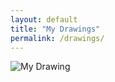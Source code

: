 ```yaml
---
layout: default
title: "My Drawings"
permalink: /drawings/
---
```


![My Drawing](/assets/images/drawings/my-drawing.jpg)
